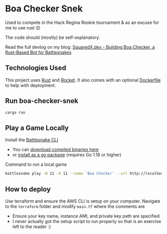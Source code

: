 # Boa Checker Snek

Used to compete in the Hack Regina Rookie tournament & as an excuse for me to use rust 😊

The code should (mostly) be self-explanatory.

Read the full devlog on my blog: [SquaredX.dev - Building Boa Checker, a Rust-Based Bot for Battlesnakes](https://www.squaredx.dev/building-rust-boa-checker-battlesnake/?ref=github.com)

## Technologies Used

This project uses [Rust](https://www.rust-lang.org/) and [Rocket](https://rocket.rs). It also comes with an optional [Dockerfile](https://docs.docker.com/engine/reference/builder/) to help with deployment.

## Run boa-checker-snek

```sh
cargo run
```

## Play a Game Locally

Install the [Battlesnake CLI](https://github.com/BattlesnakeOfficial/rules/tree/main/cli)
* You can [download compiled binaries here](https://github.com/BattlesnakeOfficial/rules/releases)
* or [install as a go package](https://github.com/BattlesnakeOfficial/rules/tree/main/cli#installation) (requires Go 1.18 or higher)

Command to run a local game

```sh
battlesnake play -W 11 -H 11 --name 'Boa Checker' --url http://localhost:8000 -g solo --browser
```

## How to deploy

Use terraform and ensure the AWS CLI is setup on your computer. Navigate to the `terraform` folder and modify `main.tf` where the comments are
- Ensure your key name, instance AMI, and private key path are specified
- I never actually got the setup script to run properly so that is an exercise left to the reader :)
